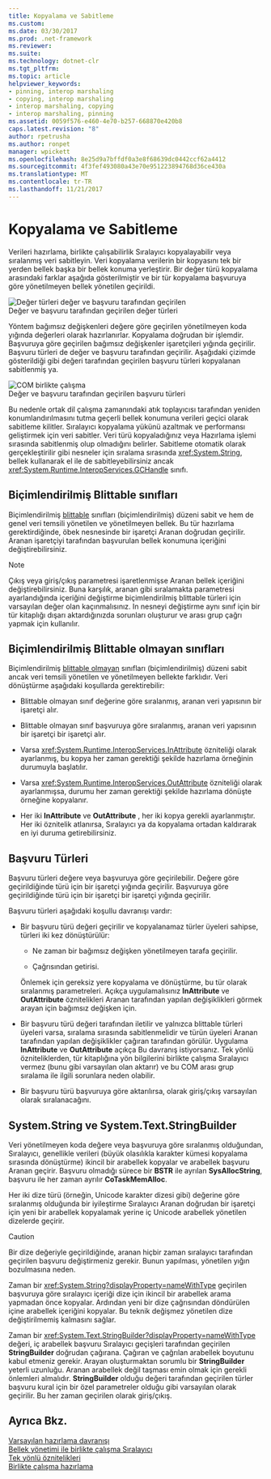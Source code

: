 ```yaml
---
title: Kopyalama ve Sabitleme
ms.custom: 
ms.date: 03/30/2017
ms.prod: .net-framework
ms.reviewer: 
ms.suite: 
ms.technology: dotnet-clr
ms.tgt_pltfrm: 
ms.topic: article
helpviewer_keywords:
- pinning, interop marshaling
- copying, interop marshaling
- interop marshaling, copying
- interop marshaling, pinning
ms.assetid: 0059f576-e460-4e70-b257-668870e420b8
caps.latest.revision: "8"
author: rpetrusha
ms.author: ronpet
manager: wpickett
ms.openlocfilehash: 8e25d9a7bffdf0a3e8f68639dc0442ccf62a4412
ms.sourcegitcommit: 4f3fef493080a43e70e951223894768d36ce430a
ms.translationtype: MT
ms.contentlocale: tr-TR
ms.lasthandoff: 11/21/2017
---
```

# <a name="copying-and-pinning"></a>Kopyalama ve Sabitleme
Verileri hazırlama, birlikte çalışabilirlik Sıralayıcı kopyalayabilir veya sıralanmış veri sabitleyin. Veri kopyalama verilerin bir kopyasını tek bir yerden bellek başka bir bellek konuma yerleştirir. Bir değer türü kopyalama arasındaki farklar aşağıda gösterilmiştir ve bir tür kopyalama başvuruya göre yönetilmeyen bellek yönetilen geçirildi.  
  
 ![Değer türleri değer ve başvuru tarafından geçirilen](../../../docs/framework/interop/media/interopmarshalcopy.gif "interopmarshalcopy")  
Değer ve başvuru tarafından geçirilen değer türleri  
  
 Yöntem bağımsız değişkenleri değere göre geçirilen yönetilmeyen koda yığında değerleri olarak hazırlanırlar. Kopyalama doğrudan bir işlemdir. Başvuruya göre geçirilen bağımsız değişkenler işaretçileri yığında geçirilir. Başvuru türleri de değer ve başvuru tarafından geçirilir. Aşağıdaki çizimde gösterildiği gibi değeri tarafından geçirilen başvuru türleri kopyalanan sabitlenmiş ya.  
  
 ![COM birlikte çalışma](../../../docs/framework/interop/media/interopmarshalpin.gif "interopmarshalpin")  
Değer ve başvuru tarafından geçirilen başvuru türleri  
  
 Bu nedenle ortak dil çalışma zamanındaki atık toplayıcısı tarafından yeniden konumlandırılmasını tutma geçerli bellek konumuna verileri geçici olarak sabitleme kilitler. Sıralayıcı kopyalama yükünü azaltmak ve performansı geliştirmek için veri sabitler. Veri türü kopyaladığınız veya Hazırlama işlemi sırasında sabitlenmiş olup olmadığını belirler.  Sabitleme otomatik olarak gerçekleştirilir gibi nesneler için sıralama sırasında <xref:System.String>, bellek kullanarak el ile de sabitleyebilirsiniz ancak <xref:System.Runtime.InteropServices.GCHandle> sınıfı.  
  
## <a name="formatted-blittable-classes"></a>Biçimlendirilmiş Blittable sınıfları  
 Biçimlendirilmiş [blittable](../../../docs/framework/interop/blittable-and-non-blittable-types.md) sınıfları (biçimlendirilmiş) düzeni sabit ve hem de genel veri temsili yönetilen ve yönetilmeyen bellek. Bu tür hazırlama gerektirdiğinde, öbek nesnesinde bir işaretçi Aranan doğrudan geçirilir. Aranan işaretçiyi tarafından başvurulan bellek konumuna içeriğini değiştirebilirsiniz.  
  
> [!NOTE]
>  Çıkış veya giriş/çıkış parametresi işaretlenmişse Aranan bellek içeriğini değiştirebilirsiniz. Buna karşılık, aranan gibi sıralamakta parametresi ayarlandığında içeriğini değiştirme biçimlendirilmiş blittable türleri için varsayılan değer olan kaçınmalısınız. In nesneyi değiştirme aynı sınıf için bir tür kitaplığı dışarı aktardığınızda sorunları oluşturur ve arası grup çağrı yapmak için kullanılır.  
  
## <a name="formatted-non-blittable-classes"></a>Biçimlendirilmiş Blittable olmayan sınıfları  
 Biçimlendirilmiş [blittable olmayan](../../../docs/framework/interop/blittable-and-non-blittable-types.md) sınıfları (biçimlendirilmiş) düzeni sabit ancak veri temsili yönetilen ve yönetilmeyen bellekte farklıdır. Veri dönüştürme aşağıdaki koşullarda gerektirebilir:  
  
-   Blittable olmayan sınıf değerine göre sıralanmış, aranan veri yapısının bir işaretçi alır.  
  
-   Blittable olmayan sınıf başvuruya göre sıralanmış, aranan veri yapısının bir işaretçi bir işaretçi alır.  
  
-   Varsa <xref:System.Runtime.InteropServices.InAttribute> özniteliği olarak ayarlanmış, bu kopya her zaman gerektiği şekilde hazırlama örneğinin durumuyla başlatılır.  
  
-   Varsa <xref:System.Runtime.InteropServices.OutAttribute> özniteliği olarak ayarlanmışsa, durumu her zaman gerektiği şekilde hazırlama dönüşte örneğine kopyalanır.  
  
-   Her iki **InAttribute** ve **OutAttribute** , her iki kopya gerekli ayarlanmıştır. Her iki öznitelik atlanırsa, Sıralayıcı ya da kopyalama ortadan kaldırarak en iyi duruma getirebilirsiniz.  
  
## <a name="reference-types"></a>Başvuru Türleri  
 Başvuru türleri değere veya başvuruya göre geçirilebilir. Değere göre geçirildiğinde türü için bir işaretçi yığında geçirilir. Başvuruya göre geçirildiğinde türü için bir işaretçi bir işaretçi yığında geçirilir.  
  
 Başvuru türleri aşağıdaki koşullu davranışı vardır:  
  
-   Bir başvuru türü değeri geçirilir ve kopyalanamaz türler üyeleri sahipse, türleri iki kez dönüştürülür:  
  
    -   Ne zaman bir bağımsız değişken yönetilmeyen tarafa geçirilir.  
  
    -   Çağrısından getirisi.  
  
     Önlemek için gereksiz yere kopyalama ve dönüştürme, bu tür olarak sıralanmış parametreleri. Açıkça uygulamalısınız **InAttribute** ve **OutAttribute** öznitelikleri Aranan tarafından yapılan değişiklikleri görmek arayan için bağımsız değişken için.  
  
-   Bir başvuru türü değeri tarafından iletilir ve yalnızca blittable türleri üyeleri varsa, sıralama sırasında sabitlenmelidir ve türün üyeleri Aranan tarafından yapılan değişiklikler çağıran tarafından görülür. Uygulama **InAttribute** ve **OutAttribute** açıkça Bu davranış istiyorsanız. Tek yönlü özniteliklerden, tür kitaplığına yön bilgilerini birlikte çalışma Sıralayıcı vermez (bunu gibi varsayılan olan aktarır) ve bu COM arası grup sıralama ile ilgili sorunlara neden olabilir.  
  
-   Bir başvuru türü başvuruya göre aktarılırsa, olarak giriş/çıkış varsayılan olarak sıralanacağını.  
  
## <a name="systemstring-and-systemtextstringbuilder"></a>System.String ve System.Text.StringBuilder  
 Veri yönetilmeyen koda değere veya başvuruya göre sıralanmış olduğundan, Sıralayıcı, genellikle verileri (büyük olasılıkla karakter kümesi kopyalama sırasında dönüştürme) ikincil bir arabellek kopyalar ve arabellek başvuru Aranan geçirir. Başvuru olmadığı sürece bir **BSTR** ile ayrılan **SysAllocString**, başvuru ile her zaman ayrılır **CoTaskMemAlloc**.  
  
 Her iki dize türü (örneğin, Unicode karakter dizesi gibi) değerine göre sıralanmış olduğunda bir iyileştirme Sıralayıcı Aranan doğrudan bir işaretçi için yeni bir arabellek kopyalamak yerine iç Unicode arabellek yönetilen dizelerde geçirir.  
  
> [!CAUTION]
>  Bir dize değeriyle geçirildiğinde, aranan hiçbir zaman sıralayıcı tarafından geçirilen başvuru değiştirmeniz gerekir. Bunun yapılması, yönetilen yığın bozulmasına neden.  
  
 Zaman bir <xref:System.String?displayProperty=nameWithType> geçirilen başvuruya göre sıralayıcı içeriği dize için ikincil bir arabellek arama yapmadan önce kopyalar. Ardından yeni bir dize çağrısından döndürülen içine arabellek içeriğini kopyalar. Bu teknik değişmez yönetilen dize değiştirilmemiş kalmasını sağlar.  
  
 Zaman bir <xref:System.Text.StringBuilder?displayProperty=nameWithType> değeri, iç arabellek başvuru Sıralayıcı geçişleri tarafından geçirilen **StringBuilder** doğrudan çağırana. Çağıran ve çağrılan arabellek boyutunu kabul etmeniz gerekir. Arayan oluşturmaktan sorumlu bir **StringBuilder** yeterli uzunluğu. Aranan arabellek değil taşması emin olmak için gerekli önlemleri almalıdır. **StringBuilder** olduğu değeri tarafından geçirilen türler başvuru kural için bir özel parametreler olduğu gibi varsayılan olarak geçirilir. Bu her zaman geçirilen olarak giriş/çıkış.  
  
## <a name="see-also"></a>Ayrıca Bkz.  
 [Varsayılan hazırlama davranışı](../../../docs/framework/interop/default-marshaling-behavior.md)  
 [Bellek yönetimi ile birlikte çalışma Sıralayıcı](http://msdn.microsoft.com/en-us/417206ce-ee3e-4619-9529-0c0b686c7bee)  
 [Tek yönlü öznitelikleri](http://msdn.microsoft.com/en-us/241ac5b5-928e-4969-8f58-1dbc048f9ea2)  
 [Birlikte çalışma hazırlama](../../../docs/framework/interop/interop-marshaling.md)
